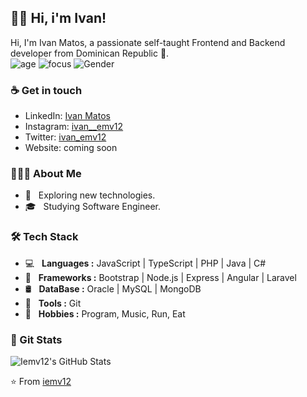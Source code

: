 ## :man_technologist:  Hi, i'm Ivan! 

Hi, I'm Ivan Matos, a passionate self-taught Frontend and Backend developer from Dominican Republic :wave:.
<br/>
![age](https://img.shields.io/badge/Age-21-blue)
![focus](https://img.shields.io/badge/Focus-Backend-brightgreen)
![Gender](https://img.shields.io/badge/gender-%F0%9F%A4%B5-lightgrey)
<br/>


### ☕ Get in touch
- LinkedIn: <a href = "https://www.linkedin.com/in/ivan-ernesto-matos-villar-a00b581b3/">Ivan Matos</a>
- Instagram: <a href = "https://www.instagram.com/ivan__emv12/">ivan__emv12</a>
- Twitter: <a href = "https://twitter.com/ivan_emv12">ivan_emv12</a>
- Website: coming soon

### 👨🏻‍💻 About Me

- 🤔 &nbsp; Exploring new technologies.
- 🎓 &nbsp; Studying Software Engineer.

### 🛠 Tech Stack

- 💻 &nbsp; **Languages :** JavaScript | TypeScript | PHP | Java | C# 
- 🧰 &nbsp; **Frameworks :** Bootstrap | Node.js | Express | Angular |  Laravel 
- 🛢 &nbsp; **DataBase :** Oracle | MySQL | MongoDB
- 🔧 &nbsp; **Tools :** Git 
- 💪 &nbsp; **Hobbies :** Program, Music, Run, Eat

### 🐙 Git Stats

<a>
  <img src="https://github-readme-stats.vercel.app/api?username=Iemv12&show_icons=true" alt="Iemv12's GitHub Stats" />
</a>


⭐️ From [iemv12](https://github.com/iemv12)

